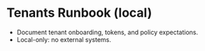 # Tenants Runbook (local)

- Document tenant onboarding, tokens, and policy expectations.
- Local-only: no external systems.
